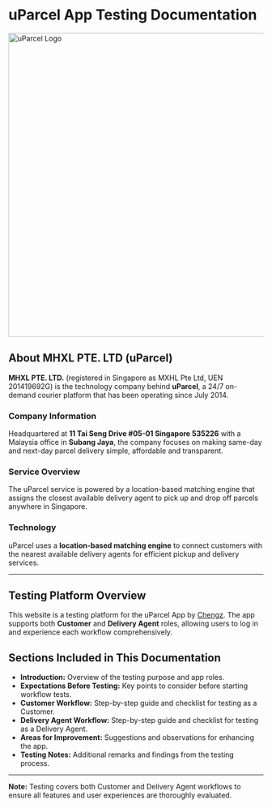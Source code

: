   
# uParcel App Testing Documentation

<img src="https://uparcel.s3.us-west-2.amazonaws.com/uparcel/blog/cover/1696409567.718379_BestDeliveryAppinSingaporepng.png" alt="uParcel Logo" width="600" height="auto">

## About MHXL PTE. LTD (uParcel)

**MHXL PTE. LTD.** (registered in Singapore as MXHL Pte Ltd, UEN 201419692G) is the technology company behind **uParcel**, a 24/7 on-demand courier platform that has been operating since July 2014.

### Company Information

Headquartered at **11 Tai Seng Drive #05-01 Singapore 535226** with a Malaysia office in **Subang Jaya**, the company focuses on making same-day and next-day parcel delivery simple, affordable and transparent.

### Service Overview

The uParcel service is powered by a location-based matching engine that assigns the closest available delivery agent to pick up and drop off parcels anywhere in Singapore.

### Technology

uParcel uses a **location-based matching engine** to connect customers with the nearest available delivery agents for efficient pickup and delivery services.

---

## Testing Platform Overview

This website is a testing platform for the uParcel App by <u>[Chengz](https://github.com/uparcelchengz)</u>. The app supports both **Customer** and **Delivery Agent** roles, allowing users to log in and experience each workflow comprehensively.

## Sections Included in This Documentation

- **Introduction:** Overview of the testing purpose and app roles.
- **Expectations Before Testing:** Key points to consider before starting workflow tests.
- **Customer Workflow:** Step-by-step guide and checklist for testing as a Customer.
- **Delivery Agent Workflow:** Step-by-step guide and checklist for testing as a Delivery Agent.
- **Areas for Improvement:** Suggestions and observations for enhancing the app.
- **Testing Notes:** Additional remarks and findings from the testing process.

---

**Note:** Testing covers both Customer and Delivery Agent workflows to ensure all features and user experiences are thoroughly evaluated.
